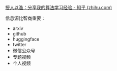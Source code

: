 [授人以渔：分享我的算法学习经验 - 知乎 (zhihu.com)](https://zhuanlan.zhihu.com/p/462811848)


信息源比智商重要：
- arxiv
- github
- huggingface
- twitter
- 微信公众号
- 专题视频
- 个人视频